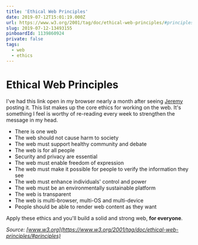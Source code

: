 ```yaml
---
title: 'Ethical Web Principles'
date: 2019-07-12T15:01:19.000Z
url: https://www.w3.org/2001/tag/doc/ethical-web-principles/#principles
slug: 2019-07-12-13493155
pinboardId: 1139860924
private: false
tags:
  - web
  - ethics
---
```


# Ethical Web Principles

I've had this link open in my browser nearly a month after seeing [Jeremy](https://adactio.com) posting it. This list makes up the core ethics for working on the web. It's something I feel is worthy of re-reading every week to strengthen the message in my head.

- There is one web
- The web should not cause harm to society
- The web must support healthy community and debate
- The web is for all people
- Security and privacy are essential
- The web must enable freedom of expression
- The web must make it possible for people to verify the information they see
- The web must enhance individuals' control and power
- The web must be an environmentally sustainable platform
- The web is transparent
- The web is multi-browser, multi-OS and multi-device
- People should be able to render web content as they want

Apply these ethics and you'll build a solid and strong web, **for everyone**.

_Source: [www.w3.org](https://www.w3.org/2001/tag/doc/ethical-web-principles/#principles)_
